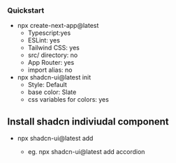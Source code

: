 ### Quickstart
- npx create-next-app@latest
  - Typescript:yes
  - ESLint: yes
  - Tailwind CSS: yes
  - src/ directory: no
  - App Router: yes
  - import alias: no
- npx shadcn-ui@latest init
  - Style: Default
  - base color: Slate
  - css variables for colors: yes
  
## Install shadcn indiviudal component
- npx shadcn-ui@latest add <component-name>
  - eg. npx shadcn-ui@latest add accordion
